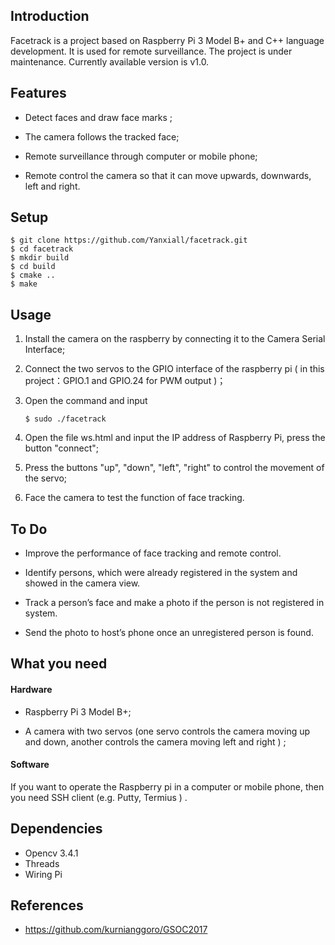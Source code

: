   

## Introduction

Facetrack is a project based on Raspberry Pi 3 Model B+ and  C++ language development. It is used for remote surveillance.  The project is under maintenance. Currently available version is v1.0. 

## Features

-  Detect faces and draw  face marks ;

-  The camera follows the tracked face;

- Remote surveillance through computer or mobile phone;

- Remote control the camera so that it can move upwards, downwards, left and right.

## Setup

```
$ git clone https://github.com/Yanxiall/facetrack.git
$ cd facetrack
$ mkdir build
$ cd build 
$ cmake ..
$ make
```

## Usage

1. Install the camera on the raspberry by connecting it to the Camera Serial Interface;

2. Connect the two servos to the GPIO interface of the raspberry pi ( in this project：GPIO.1 and GPIO.24 for PWM output )；

3. Open the command and input

   ```
   $ sudo ./facetrack
   ```

4. Open the file ws.html and input the IP address of Raspberry Pi, press the button "connect"; 

5. Press the buttons "up", "down", "left", "right" to control the movement of the servo;

6. Face the camera to test the function of face tracking.

## To Do

- Improve the performance of face tracking and remote control. 

-  Identify persons, which were already registered in the system and showed in the camera view. 

- Track a person’s face and make a photo if the person is not registered in system. 

- Send the photo to host’s phone once an unregistered person is found.

## What you need

#### Hardware

- Raspberry Pi 3 Model B+;

- A camera with two servos (one servo controls the camera moving up and down, another controls the camera moving left and right )  ;

#### Software

If you want to operate the Raspberry pi in a computer or mobile phone, then you need SSH client (e.g. Putty, Termius ) .

## Dependencies 

- Opencv 3.4.1
- Threads 
- Wiring Pi

## References

- https://github.com/kurnianggoro/GSOC2017

  







